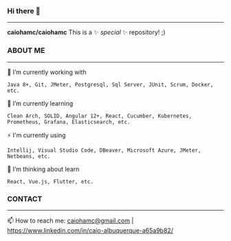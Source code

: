 ### Hi there 👋
---
**caiohamc/caiohamc** This is a ✨ _special_ ✨ repository! ;)

### ABOUT ME
---
  🔭 I’m currently working with 
    
    Java 8+, Git, JMeter, Postgresql, Sql Server, JUnit, Scrum, Docker, etc.
  
  🌱 I’m currently learning 
  
    Clean Arch, SOLID, Angular 12+, React, Cucumber, Kubernetes, Prometheus, Grafana, Elasticsearch, etc.
  
  ⚡ I'm currently using 
  
    Intellij, Visual Studio Code, DBeaver, Microsoft Azure, JMeter, Netbeans, etc.
  
  🤔 I’m thinking about learn 
  
    React, Vue.js, Flutter, etc.

### CONTACT
---
  📫 How to reach me: caiohamc@gmail.com | https://www.linkedin.com/in/caio-albuquerque-a65a9b82/
